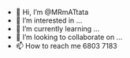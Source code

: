 - 👋 Hi, I’m @MRmATtata
- 👀 I’m interested in ...
- 🌱 I’m currently learning ...
- 💞️ I’m looking to collaborate on ...
- 📫 How to reach me 6803 7183 

<!---
MRmATtata/MRmATtata is a ✨ special ✨ repository because its `README.md` (this file) appears on your GitHub profile.
You can click the Preview link to take a look at your changes.
--->
